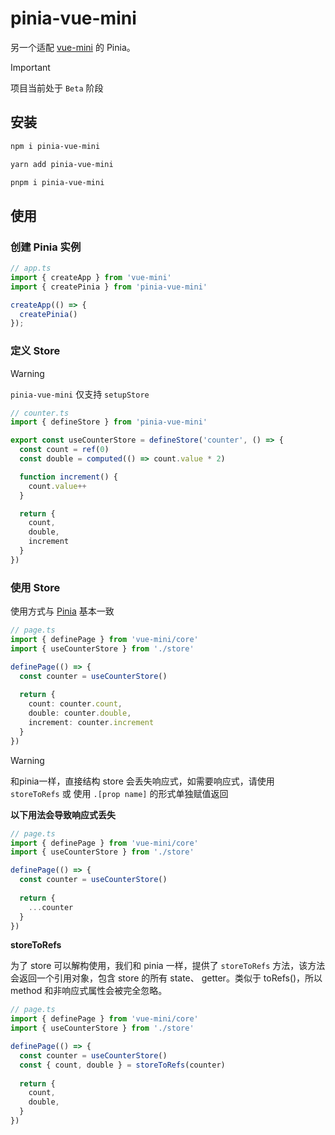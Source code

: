 # pinia-vue-mini

另一个适配 [vue-mini](https://github.com/vue-mini/vue-mini) 的 Pinia。

> [!IMPORTANT]
> 项目当前处于 `Beta` 阶段

## 安装

```bash
npm i pinia-vue-mini
```

```bash
yarn add pinia-vue-mini
```

```bash
pnpm i pinia-vue-mini
```

## 使用

### 创建 Pinia 实例

```ts
// app.ts
import { createApp } from 'vue-mini'
import { createPinia } from 'pinia-vue-mini'

createApp(() => {
  createPinia()
});
```

### 定义 Store

> [!WARNING]
> `pinia-vue-mini` 仅支持 `setupStore`

```ts
// counter.ts
import { defineStore } from 'pinia-vue-mini'

export const useCounterStore = defineStore('counter', () => {
  const count = ref(0)
  const double = computed(() => count.value * 2)

  function increment() {
    count.value++
  }

  return { 
    count, 
    double, 
    increment 
  }
})
```

### 使用 Store

使用方式与 [Pinia](https://pinia.vuejs.org/) 基本一致

```ts
// page.ts
import { definePage } from 'vue-mini/core'
import { useCounterStore } from './store'

definePage(() => {
  const counter = useCounterStore()
  
  return {
    count: counter.count,
    double: counter.double,
    increment: counter.increment
  }
})
```

> [!WARNING]
> 和pinia一样，直接结构 store 会丢失响应式，如需要响应式，请使用 `storeToRefs` 或 使用 `.[prop name]` 的形式单独赋值返回

**以下用法会导致响应式丢失**

```ts
// page.ts
import { definePage } from 'vue-mini/core'
import { useCounterStore } from './store'

definePage(() => {
  const counter = useCounterStore()
  
  return {
    ...counter  
  }
})
```

**storeToRefs**

为了 store 可以解构使用，我们和 pinia 一样，提供了 `storeToRefs` 方法，该方法会返回一个引用对象，包含 store 的所有 state、 getter。类似于 toRefs()，所以 method 和非响应式属性会被完全忽略。

```ts
// page.ts
import { definePage } from 'vue-mini/core'
import { useCounterStore } from './store'

definePage(() => {
  const counter = useCounterStore()
  const { count, double } = storeToRefs(counter)
  
  return {
    count,
    double,
  }
})
```



